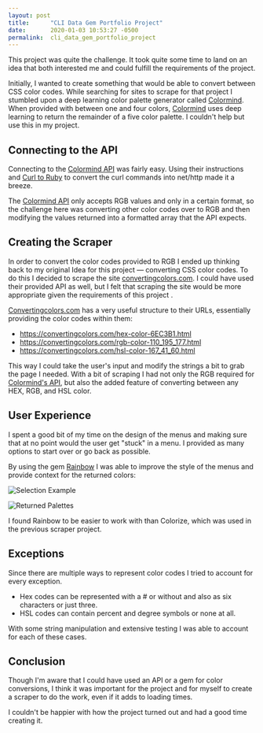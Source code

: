 ```yaml
---
layout: post
title:      "CLI Data Gem Portfolio Project"
date:       2020-01-03 10:53:27 -0500
permalink:  cli_data_gem_portfolio_project
---
```


This project was quite the challenge. It took quite some time to land on an idea that both interested me and could fulfill the requirements of the project.

Initially, I wanted to create something that would be able to convert between CSS color codes. While searching for sites to scrape for that project I stumbled upon a deep learning color palette generator called [Colormind](http://colormind.io/). When provided with between one and four colors, [Colormind](http://colormind.io/) uses deep learning to return the remainder of a five color palette. I couldn't help but use this in my project.

## Connecting to the API

Connecting to the [Colormind API](http://colormind.io/api-access/) was fairly easy. Using their instructions and [Curl to Ruby](https://jhawthorn.github.io/curl-to-ruby/) to convert the curl commands into net/http made it a breeze.

The [Colormind API](http://colormind.io/api-access/) only accepts RGB values and only in a certain format, so the challenge here was converting other color codes over to RGB and then modifying the values returned into a formatted array that the API expects.

## Creating the Scraper

In order to convert the color codes provided to RGB I ended up thinking back to my original Idea for this project — converting CSS color codes. To do this I decided to scrape the site [convertingcolors.com](http://convertingcolors.com/). I could have used their provided API as well, but I felt that scraping the site would be more appropriate given the requirements of this project .

[Convertingcolors.com](http://convertingcolors.com/) has a very useful structure to their URLs, essentially providing the color codes within them:

* https://convertingcolors.com/hex-color-6EC3B1.html
* https://convertingcolors.com/rgb-color-110_195_177.html
* https://convertingcolors.com/hsl-color-167_41_60.html

This way I could take the user's input and modify the strings a bit to grab the page I needed. With a bit of scraping I had not only the RGB required for [Colormind's API](http://colormind.io/api-access/), but also the added feature of converting between any HEX, RGB, and HSL color.

## User Experience

I spent a good bit of my time on the design of the menus and making sure that at no point would the user get "stuck" in a menu. I provided as many options to start over or go back as possible.

By using the gem [Rainbow](https://github.com/sickill/rainbow) I was able to improve the style of the menus and provide context for the returned colors:

![Selection Example](http://i.imgur.com/1eRUqMo.png)

![Returned Palettes](https://i.imgur.com/ytcZ2nx.png)

I found Rainbow to be easier to work with than Colorize, which was used in the previous scraper project.

## Exceptions

Since there are multiple ways to represent color codes I tried to account for every exception.

* Hex codes can be represented with a # or without and also as six characters or just three.
* HSL codes can contain percent and degree symbols or none at all.

With some string manipulation and extensive testing I was able to account for each of these cases.

## Conclusion

Though I'm aware that I could have used an API or a gem for color conversions, I think it was important for the project and for myself to create a scraper to do the work, even if it adds to loading times.

I couldn't be happier with how the project turned out and had a good time creating it.

